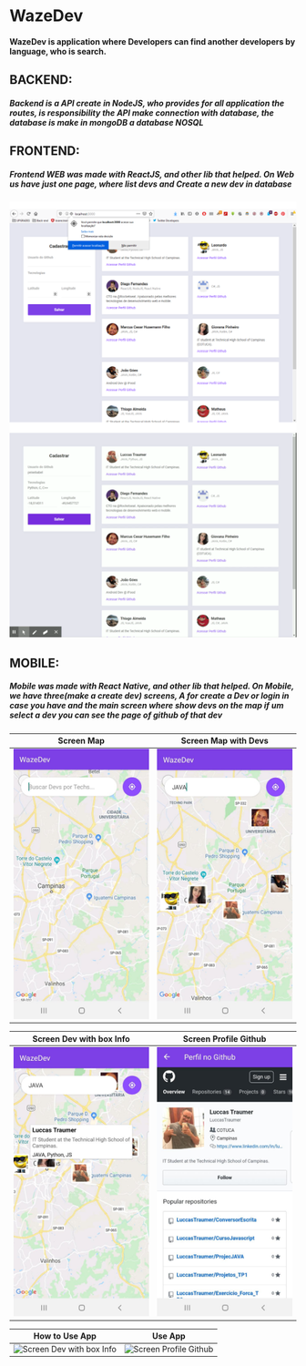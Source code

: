 # WazeDev
#### WazeDev is application where Developers can find another developers by language, who is search.
## BACKEND:
##### Backend is a API create in NodeJS, who provides for all application the routes, is responsibility the API make connection with database, the database is make in mongoDB a database NOSQL

## FRONTEND: 
##### Frontend WEB was made with ReactJS, and other lib that helped. On Web us have just one page, where list devs and Create a new dev in database
![Screen Solicitation|width=36px|height=36px](https://github.com/LuccasTraumer/WazeDev/blob/master/psReadme/Web/Screen_Web.png)
![Screen Login Mobile](https://github.com/LuccasTraumer/WazeDev/blob/master/psReadme/Web/createDevGif.gif) 
## MOBILE:
##### Mobile was made with React Native, and other lib that helped. On Mobile, we have three(make a create dev) screens, A for create a Dev or login in case you have and the main screen where show devs on the map if um select a dev you can see the page of github of that dev 

Screen Map                 |  Screen Map with Devs
:-------------------------:|:-------------------------:
![Screen Map](https://github.com/LuccasTraumer/WazeDev/blob/master/psReadme/Mobile/Screen_Map.jpeg) | ![Screen Map with Devs](https://github.com/LuccasTraumer/WazeDev/blob/master/psReadme/Mobile/Screen_Map_WDevs.jpeg)

Screen Dev with box Info   |  Screen Profile Github
:-------------------------:|:-------------------------:
![Screen Dev with box Info](https://github.com/LuccasTraumer/WazeDev/blob/master/psReadme/Mobile/Screen_Map_Dev_Info.jpeg) | ![Screen Profile Github](https://github.com/LuccasTraumer/WazeDev/blob/master/psReadme/Mobile/Screen_Profile.jpeg)

How to Use App             |  Use App
:-------------------------:|:-------------------------:
![Screen Dev with box Info](https://github.com/LuccasTraumer/WazeDev/blob/mobile/psReadme/Mobile/MobileApp.gif) | ![Screen Profile Github](https://github.com/LuccasTraumer/WazeDev/blob/mobile/psReadme/Mobile/SearchTechs.gif)
